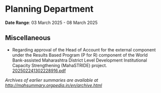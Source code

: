 # Planning Department

**Date Range**: 03 March 2025 - 08 March 2025


## Miscellaneous
- Regarding approval of the Head of Account for the external component under the Results Based Program (P for R) component of the World Bank-assisted Maharashtra District Level Development Institutional Capacity Strengthening (MahaSTRIDE) project.\
  [202502241302228916.pdf](https://gr.maharashtra.gov.in/Site/Upload/Government%20Resolutions/English/202502241302228916.pdf)


*Archives of earlier summaries are available at http://mahsummary.orgpedia.in/en/archive.html*